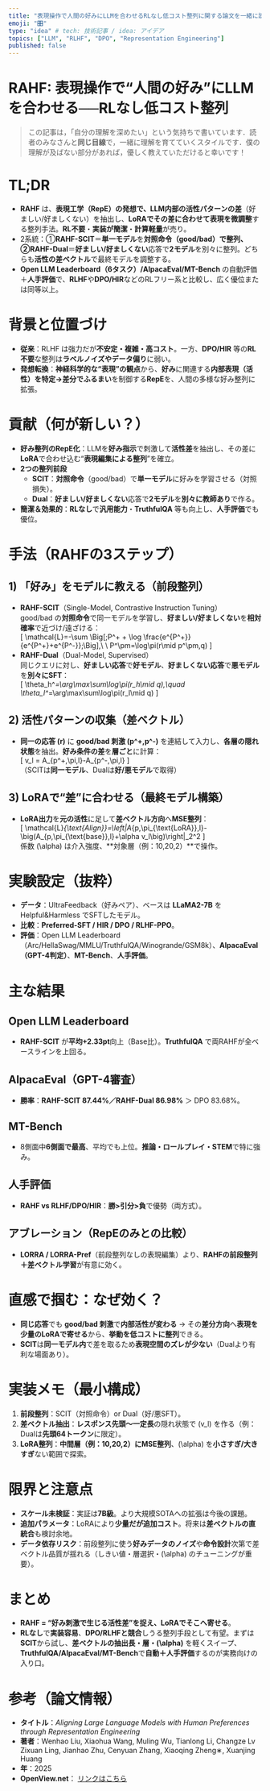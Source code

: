 ```yaml
---
title: "表現操作で人間の好みにLLMを合わせるRLなし低コスト整列に関する論文を一緒に読みましょう！"
emoji: "🎛️"
type: "idea" # tech: 技術記事 / idea: アイデア
topics: ["LLM", "RLHF", "DPO", "Representation Engineering"]
published: false
---
```



# RAHF: 表現操作で“人間の好み”にLLMを合わせる──RLなし低コスト整列
> この記事は，「自分の理解を深めたい」という気持ちで書いています．読者のみなさんと**同じ目線**で，一緒に理解を育てていくスタイルです．僕の理解が及ばない部分があれば，優しく教えていただけると幸いです！


# TL;DR
- **RAHF** は、**表現工学（RepE）**の発想で、LLM内部の**活性パターンの差**（好ましい/好ましくない）を抽出し、**LoRAでその差に合わせて表現を微調整**する整列手法。**RL不要**・**実装が簡潔**・**計算軽量**が売り。
- 2系統：①**RAHF-SCIT**＝**単一モデル**を**対照命令（good/bad）**で整列、②**RAHF-Dual**＝**好ましい/好ましくない**応答で**2モデル**を別々に整列。どちらも**活性の差ベクトル**で最終モデルを調整する。
- **Open LLM Leaderboard（6タスク）/AlpacaEval/MT-Bench** の自動評価＋**人手評価**で、**RLHF**や**DPO/HIR**などのRLフリー系と比較し、広く優位または同等以上。



# 背景と位置づけ
- **従来**：RLHF は強力だが**不安定・複雑・高コスト**。一方、**DPO/HIR** 等の**RL不要**な整列は**ラベルノイズやデータ偏り**に弱い。
- **発想転換**：**神経科学的な“表現”の観点**から、**好み**に関連する**内部表現（活性）**を特定→**差分**で**ふるまい**を制御する**RepE**を、人間の多様な好み整列に拡張。



# 貢献（何が新しい？）
- **好み整列のRepE化**：LLMを**好み指示**で刺激して**活性差**を抽出し、その差に**LoRA**で合わせ込む“**表現編集による整列**”を確立。
- **2つの整列前段**  
  - **SCIT**：**対照命令**（good/bad）で**単一モデル**に好みを学習させる（対照損失）。
  - **Dual**：**好ましい/好ましくない**応答で**2モデル**を**別々に教師あり**で作る。
- **簡潔＆効果的**：**RLなし**で**汎用能力**・**TruthfulQA** 等も向上し、**人手評価**でも優位。



# 手法（RAHFの3ステップ）

## 1) 「好み」をモデルに教える（前段整列）
- **RAHF-SCIT**（Single-Model, Contrastive Instruction Tuning）  
  good/bad の**対照命令**で同一モデルを学習し、**好ましい/好ましくない**を**相対確率**で近づけ/遠ざける：  
  \[
  \mathcal{L}=-\sum \Big[\;P^+ + \log \frac{e^{P^+}}{e^{P^+}+e^{P^-}}\;\Big],\ \ P^\pm=\log\pi(r\mid p^\pm,q)
  \] 
- **RAHF-Dual**（Dual-Model, Supervised）  
  同じクエリに対し、**好ましい応答**で**好モデル**、**好ましくない応答**で**悪モデル**を**別々にSFT**：  
  \[
  \theta_h^*=\arg\max\sum\log\pi(r_h\mid q),\quad \theta_l^*=\arg\max\sum\log\pi(r_l\mid q)
  \] 

## 2) 活性パターンの収集（差ベクトル）
- **同一の応答 \(r\)** に **good/bad 刺激 \(p^+,p^-\)** を連結して入力し、**各層の隠れ状態**を抽出。**好み条件の差**を**層ごと**に計算：  
  \[
  v_l = A_{p^+,\pi,l}-A_{p^-,\pi,l}
  \]  
  （SCITは**同一モデル**、Dualは**好/悪モデル**で取得）

## 3) LoRAで“差”に合わせる（最終モデル構築）
- **LoRA出力**を**元の活性**に足して**差ベクトル方向**へ**MSE整列**：  
  \[
  \mathcal{L}_{\text{Align}}=\left\|A_{p,\pi_{\text{LoRA}},l}-\big(A_{p,\pi_{\text{base}},l}+\alpha v_l\big)\right\|_2^2
  \]  
  係数 \(\alpha\) は介入強度、**対象層（例：10,20,2）**で操作。



# 実験設定（抜粋）
- **データ**：UltraFeedback（好みペア）、ベースは **LLaMA2-7B** を Helpful&Harmless でSFTしたモデル。
- **比較**：**Preferred-SFT / HIR / DPO / RLHF-PPO**。
- **評価**：Open LLM Leaderboard（Arc/HellaSwag/MMLU/TruthfulQA/Winogrande/GSM8k）、**AlpacaEval（GPT-4判定）**、**MT-Bench**、**人手評価**。



# 主な結果

## Open LLM Leaderboard
- **RAHF-SCIT** が**平均+2.33pt**向上（Base比）。**TruthfulQA** で両RAHFが全ベースラインを上回る。

## AlpacaEval（GPT-4審査）
- **勝率**：**RAHF-SCIT 87.44%／RAHF-Dual 86.98%** ＞ DPO 83.68%。

##  MT-Bench
- 8側面中**6側面で最高**、平均でも上位。**推論・ロールプレイ・STEM**で特に強み。

## 人手評価
- **RAHF vs RLHF/DPO/HIR**：**勝>引分>負**で優勢（両方式）。

## アブレーション（RepEのみとの比較）
- **LORRA / LORRA-Pref**（前段整列なしの表現編集）より、**RAHFの前段整列＋差ベクトル学習**が有意に効く。



# 直感で掴む：なぜ効く？
- **同じ応答**でも **good/bad 刺激**で**内部活性が変わる** → その**差分方向**へ**表現を少量のLoRAで寄せる**から、**挙動を低コストに整列**できる。  
- **SCIT**は**同一モデル内**で差を取るため**表現空間のズレが少ない**（Dualより有利な場面あり）。


# 実装メモ（最小構成）
1. **前段整列**：SCIT（対照命令）or Dual（好/悪SFT）。
2. **差ベクトル抽出**：**レスポンス先頭〜一定長**の隠れ状態で \(v_l\) を作る（例：Dualは**先頭64トークン**に限定）。
3. **LoRA整列**：**中間層（例：10,20,2）**に**MSE整列**、\(\alpha\) を**小さすぎ/大きすぎ**ない範囲で探索。



# 限界と注意点
- **スケール未検証**：実証は**7B級**。より大規模SOTAへの拡張は今後の課題。
- **追加パラメータ**：LoRAにより**少量だが追加コスト**。将来は**差ベクトルの直統合**も検討余地。
- **データ依存リスク**：前段整列に使う**好みデータのノイズ**や**命令設計**次第で差ベクトル品質が揺れる（しきい値・層選択・\(\alpha\) のチューニングが重要）。



# まとめ
- **RAHF = “好み刺激で生じる活性差”を捉え、LoRAでそこへ寄せる**。  
- **RLなし**で**実装容易**、**DPO/RLHFと競合**しうる整列手段として有望。まずは**SCIT**から試し、**差ベクトルの抽出長・層・\(\alpha\)** を軽くスイープ、**TruthfulQA/AlpacaEval/MT-Bench**で**自動＋人手評価**するのが実務向けの入り口。



# 参考（論文情報）

- **タイトル**：*Aligning Large Language Models with Human Preferences
through Representation Engineering*
- **著者**：Wenhao Liu, Xiaohua Wang, Muling Wu, Tianlong Li, Changze Lv
Zixuan Ling, Jianhao Zhu, Cenyuan Zhang, Xiaoqing Zheng∗, Xuanjing Huang
- **年**：2025
- **OpenView.net**： [リンクはこちら](https://aclanthology.org/2024.acl-long.572/)